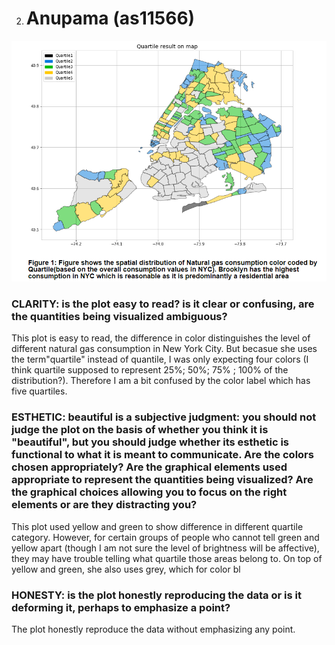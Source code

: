 2. # Anupama (as11566)
![Quartile_Image](https://github.com/Anupama16/PUI2017_as11566/blob/master/HW8_as11566/Quartile_Image.PNG)

### CLARITY: is the plot easy to read? is it clear or confusing, are the quantities being visualized ambiguous?
This plot is easy to read, the difference in color distinguishes the level of different natural gas consumption in New York City. But becasue she uses the term"quartile" instead of quantile, I was only expecting four colors (I think quartile supposed to represent 25%; 50%; 75% ; 100% of the distribution?). Therefore I am a bit confused by the color label which has five quartiles.  

### ESTHETIC: beautiful is a subjective judgment: you should not judge the plot on the basis of whether you think it is "beautiful", but you should judge whether its esthetic is functional to what it is meant to communicate. Are the colors chosen appropriately? Are the graphical elements used appropriate to represent the quantities being visualized? Are the graphical choices allowing you to focus on the right elements or are they distracting you?

This plot used yellow and green to show difference in different quartile category. However, for certain groups of people who cannot tell 
green and yellow apart (though I am not sure the level of brightness will be affective), they may have trouble telling what quartile those
areas belong to. On top of yellow and green, she also uses grey, which for color bl

### HONESTY: is the plot honestly reproducing the data or is it deforming it, perhaps to emphasize a point?
The plot honestly reproduce the data without emphasizing any point. 
